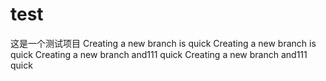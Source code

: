﻿# test
这是一个测试项目
Creating a new branch is quick
Creating a new branch is quick
Creating a new branch and111 quick
Creating a new branch and111 quick